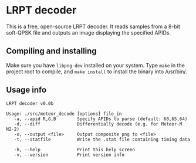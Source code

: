 # LRPT decoder
This is a free, open-source LRPT decoder. It reads samples from a 8-bit soft-QPSK
file and outputs an image displaying the specified APIDs.


## Compiling and installing

Make sure you have `libpng-dev` installed on your system.
Type `make` in the project root to compile, and `make install` to install the 
binary into /usr/bin/.


## Usage info

```
LRPT decoder v0.0b

Usage: ./src/meteor_decode [options] file_in
   -a, --apid R,G,B        Specify APIDs to parse (default: 68,65,64)
   -d, --diff              Differentially decode (e.g. for Meteor-M N2-2)
   -o, --output <file>     Output composite png to <file>
   -t, --statfile          Write the .stat file containing timing data

   -h, --help              Print this help screen
   -v, --version           Print version info
```

